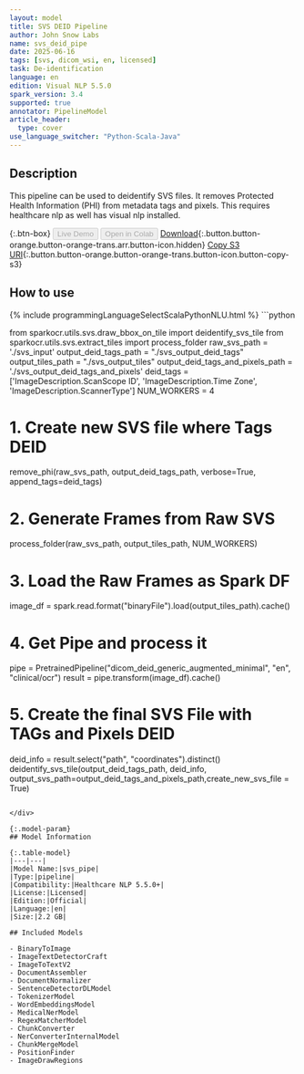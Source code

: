 ```yaml
---
layout: model
title: SVS DEID Pipeline
author: John Snow Labs
name: svs_deid_pipe
date: 2025-06-16
tags: [svs, dicom_wsi, en, licensed]
task: De-identification
language: en
edition: Visual NLP 5.5.0
spark_version: 3.4
supported: true
annotator: PipelineModel
article_header:
  type: cover
use_language_switcher: "Python-Scala-Java"
---
```


## Description

This pipeline can be used to deidentify SVS files. It removes Protected Health Information (PHI) from metadata tags and pixels. This requires healthcare nlp as well has visual nlp installed.

{:.btn-box}
<button class="button button-orange" disabled>Live Demo</button>
<button class="button button-orange" disabled>Open in Colab</button>
[Download](https://s3.amazonaws.com/auxdata.johnsnowlabs.com/clinical/models/svs_pipe_en_5.5.0_3.4_1750116076010.zip){:.button.button-orange.button-orange-trans.arr.button-icon.hidden}
[Copy S3 URI](s3://auxdata.johnsnowlabs.com/clinical/models/svs_pipe_en_5.5.0_3.4_1750116076010.zip){:.button.button-orange.button-orange-trans.button-icon.button-copy-s3}

## How to use



<div class="tabs-box" markdown="1">
{% include programmingLanguageSelectScalaPythonNLU.html %}
```python

from sparkocr.utils.svs.draw_bbox_on_tile import deidentify_svs_tile
from sparkocr.utils.svs.extract_tiles import process_folder
raw_svs_path = './svs_input'
output_deid_tags_path = "./svs_output_deid_tags"
output_tiles_path = "./svs_output_tiles"
output_deid_tags_and_pixels_path = './svs_output_deid_tags_and_pixels'
deid_tags = ['ImageDescription.ScanScope ID', 'ImageDescription.Time Zone', 'ImageDescription.ScannerType']
NUM_WORKERS = 4

# 1. Create new SVS file where Tags DEID
remove_phi(raw_svs_path, output_deid_tags_path, verbose=True, append_tags=deid_tags)

# 2. Generate Frames from Raw SVS
process_folder(raw_svs_path, output_tiles_path, NUM_WORKERS)

# 3. Load the Raw Frames as Spark DF
image_df = spark.read.format("binaryFile").load(output_tiles_path).cache()

# 4. Get Pipe and process it
pipe = PretrainedPipeline("dicom_deid_generic_augmented_minimal", "en", "clinical/ocr")
result = pipe.transform(image_df).cache()

# 5. Create the final SVS File with TAGs and Pixels DEID
deid_info = result.select("path", "coordinates").distinct()
deidentify_svs_tile(output_deid_tags_path, deid_info, output_svs_path=output_deid_tags_and_pixels_path,create_new_svs_file = True)

```

</div>

{:.model-param}
## Model Information

{:.table-model}
|---|---|
|Model Name:|svs_pipe|
|Type:|pipeline|
|Compatibility:|Healthcare NLP 5.5.0+|
|License:|Licensed|
|Edition:|Official|
|Language:|en|
|Size:|2.2 GB|

## Included Models

- BinaryToImage
- ImageTextDetectorCraft
- ImageToTextV2
- DocumentAssembler
- DocumentNormalizer
- SentenceDetectorDLModel
- TokenizerModel
- WordEmbeddingsModel
- MedicalNerModel
- RegexMatcherModel
- ChunkConverter
- NerConverterInternalModel
- ChunkMergeModel
- PositionFinder
- ImageDrawRegions
